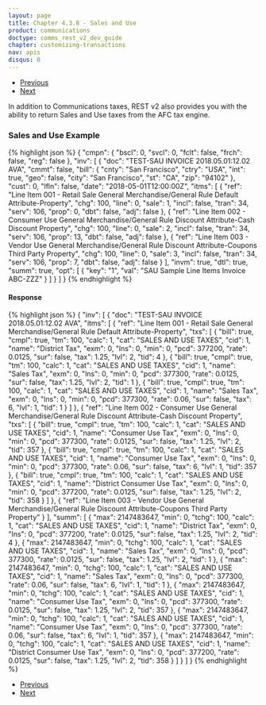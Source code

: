 ```yaml
---
layout: page
title: Chapter 4.3.8 - Sales and Use
product: communications
doctype: comms_rest_v2_dev_guide
chapter: customizing-transactions
nav: apis
disqus: 0
---
```


<ul class="pager">
  <li class="previous"><a href="/communications/dev-guide_rest_v2/customizing-transactions/sample-transactions/safe-harbor-override/"><i class="glyphicon glyphicon-chevron-left"></i>Previous</a></li>
  <li class="next"><a href="/communications/dev-guide_rest_v2/customizing-transactions/sample-transactions/private-line/">Next<i class="glyphicon glyphicon-chevron-right"></i></a></li>
</ul>

In addition to Communications taxes, REST v2 also provides you with the ability to return Sales and Use taxes from the AFC tax engine.

<h3>Sales and Use Example</h3>
{% highlight json %}
{
  "cmpn": {
    "bscl": 0,
    "svcl": 0,
    "fclt": false,
    "frch": false,
    "reg": false
  },
  "inv": [
    {
      "doc": "TEST-SAU INVOICE 2018.05.01:12.02 AVA",
      "cmmt": false,
      "bill": {
        "cnty": "San Francisco",
        "ctry": "USA",
        "int": true,
        "geo": false,
        "city": "San Francisco",
        "st": "CA",
        "zip": "94102"
      },
      "cust": 0,
      "lfln": false,
      "date": "2018-05-01T12:00:00Z",
      "itms": [
        {
          "ref": "Line Item 001 - Retail Sale General Merchandise/General Rule Default Attribute-Property",
          "chg": 100,
          "line": 0,
          "sale": 1,
          "incl": false,
          "tran": 34,
          "serv": 106,
          "prop": 0,
          "dbt": false,
          "adj": false
        },
        {
          "ref": "Line Item 002 - Consumer Use General Merchandise/General Rule Discount Attribute-Cash Discount Property",
          "chg": 100,
          "line": 0,
          "sale": 2,
          "incl": false,
          "tran": 34,
          "serv": 106,
          "prop": 13,
          "dbt": false,
          "adj": false
        },
        {
          "ref": "Line Item 003 - Vendor Use General Merchandise/General Rule Discount Attribute-Coupons Third Party Property",
          "chg": 100,
          "line": 0,
          "sale": 3,
          "incl": false,
          "tran": 34,
          "serv": 106,
          "prop": 7,
          "dbt": false,
          "adj": false
        }
      ],
      "invm": true,
      "dtl": true,
      "summ": true,
      "opt": [
        {
          "key": "1",
          "val": "SAU Sample Line Items Invoice ABC-ZZZ"
        }
      ]
    }
  ]
}
{% endhighlight %}

<h4>Response</h4>
{% highlight json %}
{
  "inv": [
    {
      "doc": "TEST-SAU INVOICE 2018.05.01:12.02 AVA",
      "itms": [
        {
          "ref": "Line Item 001 - Retail Sale General Merchandise/General Rule Default Attribute-Property",
          "txs": [
            {
              "bill": true,
              "cmpl": true,
              "tm": 100,
              "calc": 1,
              "cat": "SALES AND USE TAXES",
              "cid": 1,
              "name": "District Tax",
              "exm": 0,
              "lns": 0,
              "min": 0,
              "pcd": 377200,
              "rate": 0.0125,
              "sur": false,
              "tax": 1.25,
              "lvl": 2,
              "tid": 4
            },
            {
              "bill": true,
              "cmpl": true,
              "tm": 100,
              "calc": 1,
              "cat": "SALES AND USE TAXES",
              "cid": 1,
              "name": "Sales Tax",
              "exm": 0,
              "lns": 0,
              "min": 0,
              "pcd": 377300,
              "rate": 0.0125,
              "sur": false,
              "tax": 1.25,
              "lvl": 2,
              "tid": 1
            },
            {
              "bill": true,
              "cmpl": true,
              "tm": 100,
              "calc": 1,
              "cat": "SALES AND USE TAXES",
              "cid": 1,
              "name": "Sales Tax",
              "exm": 0,
              "lns": 0,
              "min": 0,
              "pcd": 377300,
              "rate": 0.06,
              "sur": false,
              "tax": 6,
              "lvl": 1,
              "tid": 1
            }
          ]
        },
        {
          "ref": "Line Item 002 - Consumer Use General Merchandise/General Rule Discount Attribute-Cash Discount Property",
          "txs": [
            {
              "bill": true,
              "cmpl": true,
              "tm": 100,
              "calc": 1,
              "cat": "SALES AND USE TAXES",
              "cid": 1,
              "name": "Consumer Use Tax",
              "exm": 0,
              "lns": 0,
              "min": 0,
              "pcd": 377300,
              "rate": 0.0125,
              "sur": false,
              "tax": 1.25,
              "lvl": 2,
              "tid": 357
            },
            {
              "bill": true,
              "cmpl": true,
              "tm": 100,
              "calc": 1,
              "cat": "SALES AND USE TAXES",
              "cid": 1,
              "name": "Consumer Use Tax",
              "exm": 0,
              "lns": 0,
              "min": 0,
              "pcd": 377300,
              "rate": 0.06,
              "sur": false,
              "tax": 6,
              "lvl": 1,
              "tid": 357
            },
            {
              "bill": true,
              "cmpl": true,
              "tm": 100,
              "calc": 1,
              "cat": "SALES AND USE TAXES",
              "cid": 1,
              "name": "District Consumer Use Tax",
              "exm": 0,
              "lns": 0,
              "min": 0,
              "pcd": 377200,
              "rate": 0.0125,
              "sur": false,
              "tax": 1.25,
              "lvl": 2,
              "tid": 358
            }
          ]
        },
        {
          "ref": "Line Item 003 - Vendor Use General Merchandise/General Rule Discount Attribute-Coupons Third Party Property"
        }
      ],
      "summ": [
        {
          "max": 2147483647,
          "min": 0,
          "tchg": 100,
          "calc": 1,
          "cat": "SALES AND USE TAXES",
          "cid": 1,
          "name": "District Tax",
          "exm": 0,
          "lns": 0,
          "pcd": 377200,
          "rate": 0.0125,
          "sur": false,
          "tax": 1.25,
          "lvl": 2,
          "tid": 4
        },
        {
          "max": 2147483647,
          "min": 0,
          "tchg": 100,
          "calc": 1,
          "cat": "SALES AND USE TAXES",
          "cid": 1,
          "name": "Sales Tax",
          "exm": 0,
          "lns": 0,
          "pcd": 377300,
          "rate": 0.0125,
          "sur": false,
          "tax": 1.25,
          "lvl": 2,
          "tid": 1
        },
        {
          "max": 2147483647,
          "min": 0,
          "tchg": 100,
          "calc": 1,
          "cat": "SALES AND USE TAXES",
          "cid": 1,
          "name": "Sales Tax",
          "exm": 0,
          "lns": 0,
          "pcd": 377300,
          "rate": 0.06,
          "sur": false,
          "tax": 6,
          "lvl": 1,
          "tid": 1
        },
        {
          "max": 2147483647,
          "min": 0,
          "tchg": 100,
          "calc": 1,
          "cat": "SALES AND USE TAXES",
          "cid": 1,
          "name": "Consumer Use Tax",
          "exm": 0,
          "lns": 0,
          "pcd": 377300,
          "rate": 0.0125,
          "sur": false,
          "tax": 1.25,
          "lvl": 2,
          "tid": 357
        },
        {
          "max": 2147483647,
          "min": 0,
          "tchg": 100,
          "calc": 1,
          "cat": "SALES AND USE TAXES",
          "cid": 1,
          "name": "Consumer Use Tax",
          "exm": 0,
          "lns": 0,
          "pcd": 377300,
          "rate": 0.06,
          "sur": false,
          "tax": 6,
          "lvl": 1,
          "tid": 357
        },
        {
          "max": 2147483647,
          "min": 0,
          "tchg": 100,
          "calc": 1,
          "cat": "SALES AND USE TAXES",
          "cid": 1,
          "name": "District Consumer Use Tax",
          "exm": 0,
          "lns": 0,
          "pcd": 377200,
          "rate": 0.0125,
          "sur": false,
          "tax": 1.25,
          "lvl": 2,
          "tid": 358
        }
      ]
    }
  ]
}
{% endhighlight %}

<ul class="pager">
  <li class="previous"><a href="/communications/dev-guide_rest_v2/customizing-transactions/sample-transactions/safe-harbor-override/"><i class="glyphicon glyphicon-chevron-left"></i>Previous</a></li>
  <li class="next"><a href="/communications/dev-guide_rest_v2/customizing-transactions/sample-transactions/private-line/">Next<i class="glyphicon glyphicon-chevron-right"></i></a></li>
</ul>
